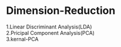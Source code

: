 # Dimension-Reduction
1.Linear Discriminant Analysis(LDA)     
2.Pricipal Component Analysis(PCA)      
3.kernal-PCA
